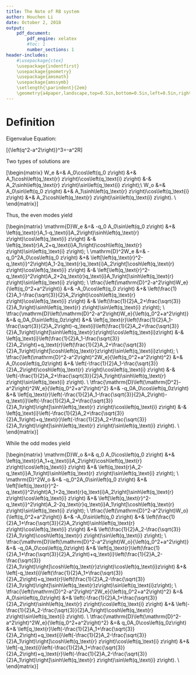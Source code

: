 ```yaml
---
title: The Note of RB system
author: Houchen Li
date: October 2, 2018
output:
    pdf_document:
        pdf_engine: xelatex
        #toc: 1
        number_sections: 1
header-includes:
    #\usepackage{ctex}
    \usepackage{indentfirst}
    \usepackage{geometry}
    \usepackage{amsmath}
    \usepackage{amssymb}
    \setlength{\parindent}{2em}
    \geometry{a4paper,landscape,top=0.5in,bottom=0.5in,left=0.5in,right=0.5in}
---
```


# Definition

Eigenvalue Equation:

\[{\left(q^2-a^2\right)}^3=-a^2R\]

Two types of solutions are

\[\begin{matrix}
    W_e &=& A_0\cos\left(q_0 z\right) &+& A_1\cosh\left(q_\text{r} z\right)\cos\left(q_\text{i} z\right) &-& A_2\sinh\left(q_\text{r} z\right)\sin\left(q_\text{i} z\right);\\
    W_o &=& A_0\sin\left(q_0 z\right) &+& A_1\sinh\left(q_\text{r} z\right)\cos\left(q_\text{i} z\right) &+& A_2\cosh\left(q_\text{r} z\right)\sin\left(q_\text{i} z\right). \\
\end{matrix}\]

Thus, the even modes yield

\[\begin{matrix}
    \mathrm{D}W_e &=& -q_0 A_0\sin\left(q_0 z\right) &+& \left(q_\text{r}A_1-q_\text{i}A_2\right)\sinh\left(q_\text{r} z\right)\cos\left(q_\text{i} z\right) &-& \left(q_\text{r}A_2+q_\text{i}A_1\right)\cosh\left(q_\text{r} z\right)\sin\left(q_\text{i} z\right); \\
    \mathrm{D}^2W_e &=& -q_0^2A_0\cos\left(q_0 z\right) &+& \left[\left(q_\text{r}^2-q_\text{i}^2\right)A_1-2q_\text{r}q_\text{i}A_2\right]\cosh\left(q_\text{r} z\right)\cos\left(q_\text{i} z\right) &-& \left[\left(q_\text{r}^2-q_\text{i}^2\right)A_2+2q_\text{r}q_\text{i}A_1\right]\sinh\left(q_\text{r} z\right)\sin\left(q_\text{i} z\right); \\
    \tfrac{\left(\mathrm{D}^2-a^2\right)W_e}{\left(q_0^2+a^2\right)} &=& -A_0\cos\left(q_0 z\right) &+& \left(\frac{1}{2}A_1-\frac{\sqrt{3}}{2}A_2\right)\cosh\left(q_\text{r} z\right)\cos\left(q_\text{i} z\right) &-& \left(\frac{1}{2}A_2+\frac{\sqrt{3}}{2}A_1\right)\sinh\left(q_\text{r} z\right)\sin\left(q_\text{i} z\right); \\
    \tfrac{\mathrm{D}\left(\mathrm{D}^2-a^2\right)W_e}{\left(q_0^2+a^2\right)} &=& q_0A_0\sin\left(q_0z\right) &+& \left[q_\text{r}\left(\frac{1}{2}A_1-\frac{\sqrt{3}}{2}A_2\right)-q_\text{i}\left(\frac{1}{2}A_2+\frac{\sqrt{3}}{2}A_1\right)\right]\sinh\left(q_\text{r}z\right)\cos\left(q_\text{i}z\right) &-& \left[q_\text{i}\left(\frac{1}{2}A_1-\frac{\sqrt{3}}{2}A_2\right)+q_\text{r}\left(\frac{1}{2}A_2+\frac{\sqrt{3}}{2}A_1\right)\right]\cosh\left(q_\text{r}z\right)\sin\left(q_\text{i}z\right); \\
    \tfrac{\left(\mathrm{D}^2-a^2\right)^2W_e}{\left(q_0^2+a^2\right)^2} &=& A_0\cos\left(q_0z\right) &+& \left(-\frac{1}{2}A_1-\frac{\sqrt{3}}{2}A_2\right)\cosh\left(q_\text{r} z\right)\cos\left(q_\text{i} z\right) &-& \left(-\frac{1}{2}A_2+\frac{\sqrt{3}}{2}A_1\right)\sinh\left(q_\text{r} z\right)\sin\left(q_\text{i} z\right). \\
    \tfrac{\mathrm{D}\left(\mathrm{D^2}-a^2\right)^2W_e}{\left(q_0^2+a^2\right)^2} &=& -q_0A_0\cos\left(q_0z\right) &+& \left[q_\text{r}\left(-\frac{1}{2}A_1-\frac{\sqrt{3}}{2}A_2\right)-q_\text{i}\left(-\frac{1}{2}A_2+\frac{\sqrt{3}}{2}A_1\right)\right]\sinh\left(q_\text{r} z\right)\cos\left(q_\text{i} z\right) &-& \left[q_\text{i}\left(-\frac{1}{2}A_2+\frac{\sqrt{3}}{2}A_1\right)+q_\text{r}\left(-\frac{1}{2}A_2+\frac{\sqrt{3}}{2}A_1\right)\right]\sinh\left(q_\text{r} z\right)\sin\left(q_\text{i} z\right). \\
\end{matrix}\]

While the odd modes yield

\[\begin{matrix}
    \mathrm{D}W_o &=& q_0 A_0\cos\left(q_0 z\right) &+& \left(q_\text{r}A_1+q_\text{i}A_2\right)\cosh\left(q_\text{r} z\right)\cos\left(q_\text{i} z\right) &+& \left(q_\text{r}A_2-q_\text{i}A_1\right)\sinh\left(q_\text{r} z\right)\sin\left(q_\text{i} z\right); \\
    \mathrm{D}^2W_o &=& -q_0^2A_0\sin\left(q_0 z\right) &+& \left[\left(q_\text{r}^2-q_\text{i}^2\right)A_1+2q_\text{r}q_\text{i}A_2\right]\sinh\left(q_\text{r} z\right)\cos\left(q_\text{i} z\right) &+& \left[\left(q_\text{r}^2-q_\text{i}^2\right)A_2-2q_\text{r}q_\text{i}A_1\right]\cosh\left(q_\text{r} z\right)\sin\left(q_\text{i} z\right); \\
    \tfrac{\left(\mathrm{D}^2-a^2\right)W_o}{\left(q_0^2+a^2\right)} &=& -A_0\sin\left(q_0 z\right) &+& \left(\frac{1}{2}A_1+\frac{\sqrt{3}}{2}A_2\right)\sinh\left(q_\text{r} z\right)\cos\left(q_\text{i} z\right) &+& \left(\frac{1}{2}A_2-\frac{\sqrt{3}}{2}A_1\right)\cosh\left(q_\text{r} z\right)\sin\left(q_\text{i} z\right); \\
    \tfrac{\mathrm{D}\left(\mathrm{D}^2-a^2\right)W_o}{\left(q_0^2+a^2\right)} &=& -q_0A_0\cos\left(q_0z\right) &+& \left[q_\text{r}\left(\frac{1}{2}A_1+\frac{\sqrt{3}}{2}A_2\right)+q_\text{i}\left(\frac{1}{2}A_2-\frac{\sqrt{3}}{2}A_1\right)\right]\cosh\left(q_\text{r}z\right)\cos\left(q_\text{i}z\right) &+& \left[-q_\text{i}\left(\frac{1}{2}A_1+\frac{\sqrt{3}}{2}A_2\right)+q_\text{r}\left(\frac{1}{2}A_2-\frac{\sqrt{3}}{2}A_1\right)\right]\sinh\left(q_\text{r}z\right)\sin\left(q_\text{i}z\right); \\
    \tfrac{\left(\mathrm{D}^2-a^2\right)^2W_e}{\left(q_0^2+a^2\right)^2} &=& A_0\sin\left(q_0z\right) &+& \left(-\frac{1}{2}A_1+\frac{\sqrt{3}}{2}A_2\right)\sinh\left(q_\text{r} z\right)\cos\left(q_\text{i} z\right) &+& \left(-\frac{1}{2}A_2-\frac{\sqrt{3}}{2}A_1\right)\cosh\left(q_\text{r} z\right)\sin\left(q_\text{i} z\right). \\
    \tfrac{\mathrm{D}\left(\mathrm{D}^2-a^2\right)^2W_e}{\left(q_0^2+a^2\right)^2} &=& q_0A_0\cos\left(q_0z\right) &+& \left[q_\text{r}\left(-\frac{1}{2}A_1+\frac{\sqrt{3}}{2}A_2\right)+q_\text{i}\left(-\frac{1}{2}A_2-\frac{\sqrt{3}}{2}A_1\right)\right]\cosh\left(q_\text{r} z\right)\cos\left(q_\text{i} z\right) &+& \left[-q_\text{i}\left(-\frac{1}{2}A_1+\frac{\sqrt{3}}{2}A_2\right)+q_\text{r}\left(-\frac{1}{2}A_2-\frac{\sqrt{3}}{2}A_1\right)\right]\sinh\left(q_\text{r} z\right)\sin\left(q_\text{i} z\right). \\
\end{matrix}\]
